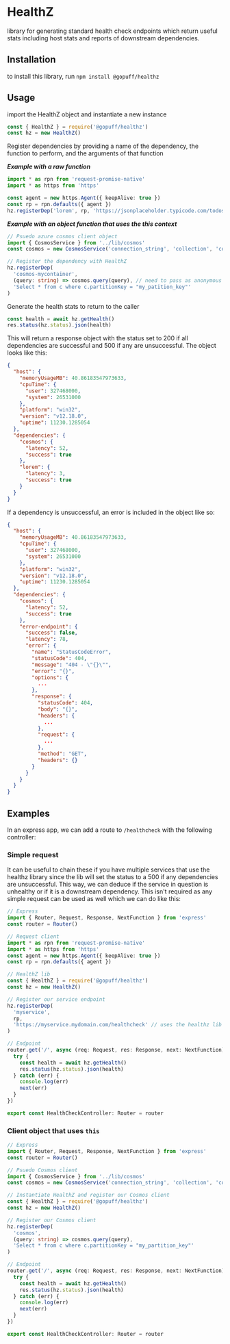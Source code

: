 # HealthZ
library for generating standard health check endpoints which return useful stats including host stats and reports of downstream dependencies.

## Installation
to install this library, run `npm install @gopuff/healthz`

## Usage
import the HealthZ object and instantiate a new instance
```js
const { HealthZ } = require('@gopuff/healthz')
const hz = new HealthZ()
```

Register dependencies by providing a name of the dependency, the function to perform, and the arguments of that function

**_Example with a raw function_**
```ts
import * as rpn from 'request-promise-native'
import * as https from 'https'

const agent = new https.Agent({ keepAlive: true })
const rp = rpn.defaults({ agent })
hz.registerDep('lorem', rp, 'https://jsonplaceholder.typicode.com/todos/1')
```

**_Example with an object function that uses the this context_**
```ts
// Psuedo azure cosmos client object
import { CosmosService } from '../lib/cosmos'
const cosmos = new CosmosService('connection_string', 'collection', 'container')

// Register the dependency with HealthZ
hz.registerDep(
  'cosmos-mycontainer', 
  (query: string) => cosmos.query(query), // need to pass as anonymous or we'll lose this binding
  'Select * from c where c.partitionKey = "my_patition_key"'
)
```

Generate the health stats to return to the caller
```ts
const health = await hz.getHealth()
res.status(hz.status).json(health)
```

This will return a response object with the status set to 200 if all dependencies are successful and 500 if any are unsuccessful. The object looks like this:
```json
{
  "host": {
    "memoryUsageMB": 40.86183547973633,
    "cpuTime": {
      "user": 327468000,
      "system": 26531000
    },
    "platform": "win32",
    "version": "v12.18.0",
    "uptime": 11230.1285054
  },
  "dependencies": {
    "cosmos": {
      "latency": 52,
      "success": true
    },
    "lorem": {
      "latency": 3,
      "success": true
    }
  }
}
```

If a dependency is unsuccessful, an error is included in the object like so:
```json
{
  "host": {
    "memoryUsageMB": 40.86183547973633,
    "cpuTime": {
      "user": 327468000,
      "system": 26531000
    },
    "platform": "win32",
    "version": "v12.18.0",
    "uptime": 11230.1285054
  },
  "dependencies": {
    "cosmos": {
      "latency": 52,
      "success": true
    },
    "error-endpoint": {
      "success": false,
      "latency": 78,
      "error": {
        "name": "StatusCodeError",
        "statusCode": 404,
        "message": "404 - \"{}\"",
        "error": "{}",
        "options": {
          ...
        },
        "response": {
          "statusCode": 404,
          "body": "{}",
          "headers": {
            ...
          },
          "request": {
            ...
          },
          "method": "GET",
          "headers": {}
        }
      }
    }
  }
}
```

## Examples
In an express app, we can add a route to `/healthcheck` with the following controller:

### Simple request
It can be useful to chain these if you have multiple services that use the healthz library since the lib will set the status to a 500 if any dependencies are unsuccessful. This way, we can deduce if the service in question is unhealthy or if it is a downstream dependency. This isn't required as any simple request can be used as well which we can do like this:
```ts
// Express
import { Router, Request, Response, NextFunction } from 'express'
const router = Router()

// Request client
import * as rpn from 'request-promise-native'
import * as https from 'https'
const agent = new https.Agent({ keepAlive: true })
const rp = rpn.defaults({ agent })

// HealthZ lib
const { HealthZ } = require('@gopuff/healthz')
const hz = new HealthZ()

// Register our service endpoint
hz.registerDep(
  'myservice', 
  rp, 
  'https://myservice.mydomain.com/healthcheck' // uses the healthz lib
)

// Endpoint
router.get('/', async (req: Request, res: Response, next: NextFunction) => {
  try {
    const health = await hz.getHealth()
    res.status(hz.status).json(health)
  } catch (err) {
    console.log(err)
    next(err)
  }
})

export const HealthCheckController: Router = router
```

### Client object that uses `this`
```ts
// Express
import { Router, Request, Response, NextFunction } from 'express'
const router = Router()

// Psuedo Cosmos client
import { CosmosService } from '../lib/cosmos'
const cosmos = new CosmosService('connection_string', 'collection', 'container')

// Instantiate HealthZ and register our Cosmos client
const { HealthZ } = require('@gopuff/healthz')
const hz = new HealthZ()

// Register our Cosmos client
hz.registerDep(
  'cosmos', 
  (query: string) => cosmos.query(query), 
  'Select * from c where c.partitionKey = "my_partition_key"'
)

// Endpoint
router.get('/', async (req: Request, res: Response, next: NextFunction) => {
  try {
    const health = await hz.getHealth()
    res.status(hz.status).json(health)
  } catch (err) {
    console.log(err)
    next(err)
  }
})

export const HealthCheckController: Router = router
```

